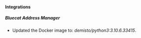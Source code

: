 #### Integrations
##### Bluecat Address Manager
- Updated the Docker image to: *demisto/python3:3.10.6.33415*.
